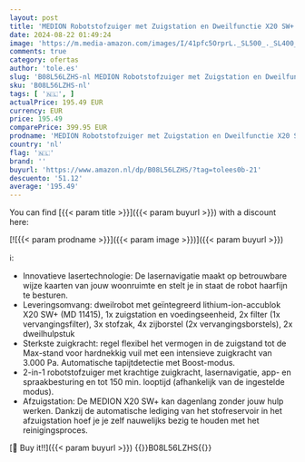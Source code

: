 ```yaml
---
layout: post
title: 'MEDION Robotstofzuiger met Zuigstation en Dweilfunctie X20 SW+  Lasernavigatie  Sterke 3000Pa Zuigkracht  Alexa 2in1 Robotstofzuiger  Nauwkeurig in kaart gebracht  Go & No Go gebieden  Meerdere vloere'
date: 2024-08-22 01:49:24
image: 'https://m.media-amazon.com/images/I/41pfc5OrprL._SL500_._SL400_.jpg'
comments: true
category: ofertas
author: 'tole.es'
slug: 'B08L56LZHS-nl MEDION Robotstofzuiger met Zuigstation en Dweilfunctie X20...'
sku: 'B08L56LZHS-nl'
tags: [ '🇳🇱', ]
actualPrice: 195.49 EUR
currency: EUR
price: 195.49
comparePrice: 399.95 EUR
prodname: 'MEDION Robotstofzuiger met Zuigstation en Dweilfunctie X20 SW+  Lasernavigatie  Sterke 3000Pa Zuigkracht  Alexa 2in1 Robotstofzuiger  Nauwkeurig in kaart gebracht  Go & No Go gebieden  Meerdere vloere'
country: 'nl'
flag: '🇳🇱'
brand: ''
buyurl: 'https://www.amazon.nl/dp/B08L56LZHS/?tag=tolees0b-21'
descuento: '51.12'
average: '195.49'
---
```


You can find [{{< param title >}}]({{< param buyurl >}}) with a discount here:

[![{{< param prodname >}}]({{< param image >}})]({{< param buyurl >}})

ℹ️:

- Innovatieve lasertechnologie: De lasernavigatie maakt op betrouwbare wijze kaarten van jouw woonruimte en stelt je in staat de robot haarfijn te besturen.
- Leveringsomvang: dweilrobot met geïntegreerd lithium-ion-accublok X20 SW+ (MD 11415), 1x zuigstation en voedingseenheid, 2x filter (1x vervangingsfilter), 3x stofzak, 4x zijborstel (2x vervangingsborstels), 2x dweilhulpstuk
- Sterkste zuigkracht: regel flexibel het vermogen in de zuigstand tot de Max-stand voor hardnekkig vuil met een intensieve zuigkracht van 3.000 Pa. Automatische tapijtdetectie met Boost-modus.
- 2-in-1 robotstofzuiger met krachtige zuigkracht, lasernavigatie, app- en spraakbesturing en tot 150 min. looptijd (afhankelijk van de ingestelde modus).
- Afzuigstation: De MEDION X20 SW+ kan dagenlang zonder jouw hulp werken. Dankzij de automatische lediging van het stofreservoir in het afzuigstation hoef je je zelf nauwelijks bezig te houden met het reinigingsproces.

[🛒 Buy it!!]({{< param buyurl >}})
{{<world>}}B08L56LZHS{{</world>}}
